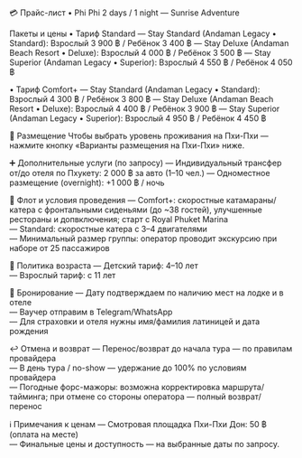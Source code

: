 💳 Прайс-лист • Phi Phi 2 days / 1 night — Sunrise Adventure

Пакеты и цены
• Тариф Standard
  — Stay Standard (Andaman Legacy • Standard): Взрослый 3 900 ฿ / Ребёнок 3 400 ฿
  — Stay Deluxe   (Andaman Beach Resort • Deluxe): Взрослый 4 000 ฿ / Ребёнок 3 500 ฿
  — Stay Superior (Andaman Legacy • Superior): Взрослый 4 550 ฿ / Ребёнок 4 050 ฿

• Тариф Comfort+
  — Stay Standard (Andaman Legacy • Standard): Взрослый 4 300 ฿ / Ребёнок 3 800 ฿
  — Stay Deluxe   (Andaman Beach Resort • Deluxe): Взрослый 4 400 ฿ / Ребёнок 3 900 ฿
  — Stay Superior (Andaman Legacy • Superior): Взрослый 4 950 ฿ / Ребёнок 4 450 ฿

🏨 Размещение
Чтобы выбрать уровень проживания на Пхи-Пхи — нажмите кнопку «Варианты размещения на Пхи-Пхи» ниже.

➕ Дополнительные услуги (по запросу)
— Индивидуальный трансфер от/до отеля по Пхукету: 2 000 ฿ за авто (1–10 чел.)
— Одноместное размещение (overnight): +1 000 ฿ / ночь

🚤 Флот и условия проведения
— Comfort+: скоростные катамараны/катера с фронтальными сиденьями (до ~38 гостей), улучшенные рестораны и допвключения; старт с Royal Phuket Marina  
— Standard: скоростные катера с 3–4 двигателями  
— Минимальный размер группы: оператор проводит экскурсию при наборе от 25 пассажиров

👶 Политика возраста
— Детский тариф: 4–10 лет  
— Взрослый тариф: с 11 лет

🧾 Бронирование
— Дату подтверждаем по наличию мест на лодке и в отеле  
— Ваучер отправим в Telegram/WhatsApp  
— Для страховки и отеля нужны имя/фамилия латиницей и дата рождения

↩️ Отмена и возврат
— Перенос/возврат до начала тура — по правилам провайдера  
— В день тура / no-show — удержание до 100% по условиям провайдера  
— Погодные форс-мажоры: возможна корректировка маршрута/тайминга; при отмене со стороны оператора — полный возврат/перенос

ℹ️ Примечания к ценам
— Смотровая площадка Пхи-Пхи Дон: 50 ฿ (оплата на месте)  
— Финальные цены и доступность — на выбранные даты по запросу.

